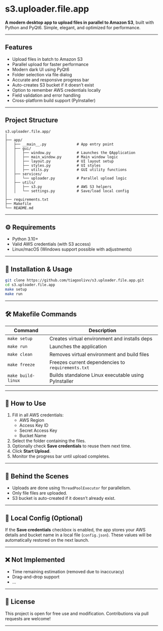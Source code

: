 # s3.uploader.file.app

**A modern desktop app to upload files in parallel to Amazon S3**, built with Python and PyQt6. Simple, elegant, and optimized for performance.

---

## Features

- Upload files in batch to Amazon S3
- Parallel upload for faster performance
- Modern dark UI using PyQt6
- Folder selection via file dialog
- Accurate and responsive progress bar
- Auto-creates S3 bucket if it doesn’t exist
- Option to remember AWS credentials locally
- Field validation and error handling
- Cross-platform build support (PyInstaller)

---

## Project Structure

```
s3.uploader.file.app/
│
├── app/
│   ├── __main__.py              # App entry point
│   ├── gui/
│   │   ├── window.py            # Launches the QApplication
│   │   ├── main_window.py       # Main window logic
│   │   ├── layout.py            # UI layout setup
│   │   ├── styles.py            # UI styles
│   │   ├── utils.py             # GUI utility functions
│   ├── services/
│   │   └── uploader.py          # Parallel upload logic
│   ├── utils/
│   │   ├── s3.py                # AWS S3 helpers
│   │   └── settings.py          # Save/load local config
│
├── requirements.txt
├── Makefile
└── README.md
```

---

## ⚙️ Requirements

- Python 3.10+
- Valid AWS credentials (with S3 access)
- Linux/macOS (Windows support possible with adjustments)

---

## 🧰 Installation & Usage

```bash
git clone https://github.com/tiagoolivv/s3.uploader.file.app.git
cd s3.uploader.file.app
make setup
make run
```

---

## 🛠️ Makefile Commands

| Command           | Description                                     |
|------------------|-------------------------------------------------|
| `make setup`      | Creates virtual environment and installs deps   |
| `make run`        | Launches the application                        |
| `make clean`      | Removes virtual environment and build files     |
| `make freeze`     | Freezes current dependencies to `requirements.txt` |
| `make build-linux`| Builds standalone Linux executable using PyInstaller |

---

## 🧪 How to Use

1. Fill in all AWS credentials:
   - AWS Region
   - Access Key ID
   - Secret Access Key
   - Bucket Name
2. Select the folder containing the files.
3. Optionally check **Save credentials** to reuse them next time.
4. Click **Start Upload**.
5. Monitor the progress bar until upload completes.

---

## 🧵 Behind the Scenes

- Uploads are done using `ThreadPoolExecutor` for parallelism.
- Only file files are uploaded.
- S3 bucket is auto-created if it doesn’t already exist.

---

## 💾 Local Config (Optional)

If the **Save credentials** checkbox is enabled, the app stores your AWS details and bucket name in a local file (`config.json`). These values will be automatically restored on the next launch.

---

## ❌ Not Implemented

- Time remaining estimation (removed due to inaccuracy)
- Drag-and-drop support
- ...

---

## 📄 License

This project is open for free use and modification. Contributions via pull requests are welcome!

---